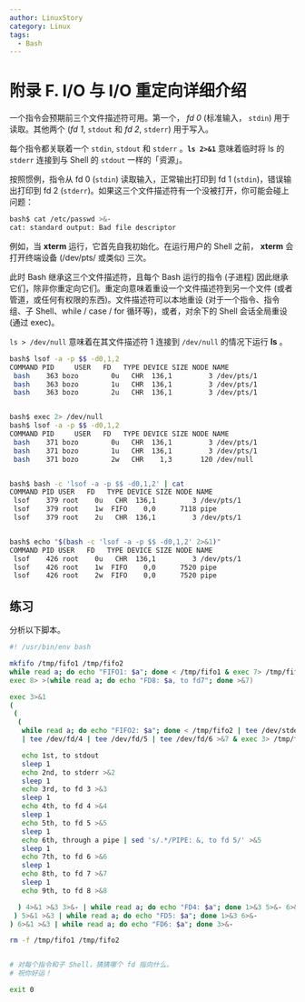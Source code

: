 ```yaml
---
author: LinuxStory
category: Linux
tags:
  - Bash
---
```

# 附录 F. I/O 与 I/O 重定向详细介绍

一个指令会预期前三个文件描述符可用。第一个， *fd 0* (标准输入， `stdin`) 用于读取。其他两个 (*fd 1*, `stdout` 和 *fd 2*, `stderr`) 用于写入。

每个指令都关联着一个 `stdin`, `stdout` 和 `stderr` 。**`ls 2>&1`** 意味着临时将 ls 的 `stderr` 连接到与 Shell 的 `stdout` 一样的「资源」。

按照惯例，指令从 fd 0 (`stdin`) 读取输入，正常输出打印到 fd 1 (`stdin`)，错误输出打印到 fd 2 (`stderr`)。如果这三个文件描述符有一个没被打开，你可能会碰上问题：

```bash
bash$ cat /etc/passwd >&-
cat: standard output: Bad file descriptor
```

例如，当 **xterm** 运行，它首先自我初始化。在运行用户的 Shell 之前， **xterm** 会打开终端设备 (/dev/pts/<n> 或类似) 三次。

此时 Bash 继承这三个文件描述符，且每个 Bash 运行的指令 (子进程) 因此继承它们，除非你重定向它们。重定向意味着重设一个文件描述符到另一个文件 (或者管道，或任何有权限的东西)。文件描述符可以本地重设 (对于一个指令、指令组、子 Shell、while / case / for 循环等)，或者，对余下的 Shell 会话全局重设 (通过 exec)。

`ls > /dev/null` 意味着在其文件描述符 1 连接到 `/dev/null` 的情况下运行 **ls** 。

```bash
bash$ lsof -a -p $$ -d0,1,2
COMMAND PID     USER   FD   TYPE DEVICE SIZE NODE NAME
 bash    363 bozo        0u   CHR  136,1         3 /dev/pts/1
 bash    363 bozo        1u   CHR  136,1         3 /dev/pts/1
 bash    363 bozo        2u   CHR  136,1         3 /dev/pts/1


bash$ exec 2> /dev/null
bash$ lsof -a -p $$ -d0,1,2
COMMAND PID     USER   FD   TYPE DEVICE SIZE NODE NAME
 bash    371 bozo        0u   CHR  136,1         3 /dev/pts/1
 bash    371 bozo        1u   CHR  136,1         3 /dev/pts/1
 bash    371 bozo        2w   CHR    1,3       120 /dev/null


bash$ bash -c 'lsof -a -p $$ -d0,1,2' | cat
COMMAND PID USER   FD   TYPE DEVICE SIZE NODE NAME
 lsof    379 root    0u   CHR  136,1         3 /dev/pts/1
 lsof    379 root    1w  FIFO    0,0      7118 pipe
 lsof    379 root    2u   CHR  136,1         3 /dev/pts/1


bash$ echo "$(bash -c 'lsof -a -p $$ -d0,1,2' 2>&1)"
COMMAND PID USER   FD   TYPE DEVICE SIZE NODE NAME
 lsof    426 root    0u   CHR  136,1         3 /dev/pts/1
 lsof    426 root    1w  FIFO    0,0      7520 pipe
 lsof    426 root    2w  FIFO    0,0      7520 pipe
```

## 练习

分析以下脚本。

```bash
#! /usr/bin/env bash

mkfifo /tmp/fifo1 /tmp/fifo2
while read a; do echo "FIFO1: $a"; done < /tmp/fifo1 & exec 7> /tmp/fifo1
exec 8> >(while read a; do echo "FD8: $a, to fd7"; done >&7)

exec 3>&1
(
 (
  (
   while read a; do echo "FIFO2: $a"; done < /tmp/fifo2 | tee /dev/stderr \
   | tee /dev/fd/4 | tee /dev/fd/5 | tee /dev/fd/6 >&7 & exec 3> /tmp/fifo2

   echo 1st, to stdout
   sleep 1
   echo 2nd, to stderr >&2
   sleep 1
   echo 3rd, to fd 3 >&3
   sleep 1
   echo 4th, to fd 4 >&4
   sleep 1
   echo 5th, to fd 5 >&5
   sleep 1
   echo 6th, through a pipe | sed 's/.*/PIPE: &, to fd 5/' >&5
   sleep 1
   echo 7th, to fd 6 >&6
   sleep 1
   echo 8th, to fd 7 >&7
   sleep 1
   echo 9th, to fd 8 >&8

  ) 4>&1 >&3 3>&- | while read a; do echo "FD4: $a"; done 1>&3 5>&- 6>&-
 ) 5>&1 >&3 | while read a; do echo "FD5: $a"; done 1>&3 6>&-
) 6>&1 >&3 | while read a; do echo "FD6: $a"; done 3>&-

rm -f /tmp/fifo1 /tmp/fifo2


# 对每个指令和子 Shell，猜猜哪个 fd 指向什么。
# 祝你好运！

exit 0
```
